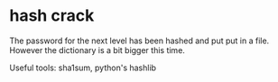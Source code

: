 # hash crack

The password for the next level has been hashed and put put in a file. However the dictionary is a bit bigger this time.

Useful tools:
sha1sum, python's hashlib